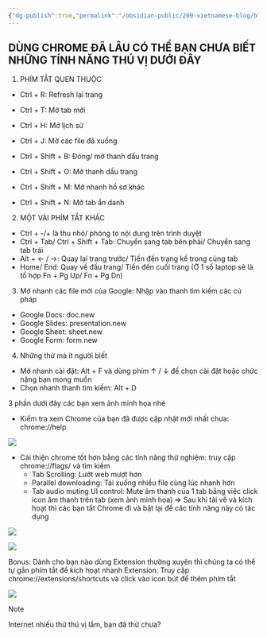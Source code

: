 ```yaml
---
{"dg-publish":true,"permalink":"/obsidian-public/200-vietnamese-blog/blog-2-chrome-shortcut/","tags":["Chrome/shortcut"]}
---
```



## DÙNG CHROME ĐÃ LÂU CÓ THỂ BẠN CHƯA BIẾT NHỮNG TÍNH NĂNG THÚ VỊ DƯỚI ĐÂY
1. PHÍM TẮT QUEN THUỘC
- Ctrl + R: Refresh lại trang
- Ctrl + T:  Mở tab mới
- Ctrl + H: Mở lịch sử 
- Ctrl + J: Mở các file đã xuống

- Ctrl + Shift + B: Đóng/ mở thanh dấu trang
- Ctrl + Shift + O: Mở thanh dấu trang
- Ctrl + Shift + M: Mở nhanh hồ sơ khác
- Ctrl + Shift + N: Mở tab ẩn danh

2. MỘT VÀI PHÍM TẮT KHÁC
- Ctrl + -/+ là thu nhỏ/ phóng to nội dung trên trình duyệt
- Ctrl + Tab/ Ctrl + Shift + Tab: Chuyển sang tab bên phải/ Chuyển sang tab trái
- Alt + ← / →: Quay lại trang trước/ Tiến đến trang kế trong cùng tab
- Home/ End: Quay về đầu trang/ Tiến đến cuối trang (Ở 1 số laptop sẽ là tổ hợp Fn + Pg Up/ Fn + Pg Dn)

3. Mở nhanh các file mới của Google: Nhập vào thanh tìm kiếm các cú pháp
- Google Docs: doc.new
- Google Slides: presentation.new
- Google Sheet: sheet.new
- Google Form: form.new

4. Những thứ mà ít người biết
- Mở nhanh cài đặt: Alt + F và dùng phím ↑ / ↓ để chọn cài đặt hoặc chức nặng bạn mong muốn
- Chọn nhanh thanh tìm kiếm: Alt + D

3 phần dưới đây các bạn xem ảnh minh họa nhé
- Kiểm tra xem Chrome của bạn đã được cập nhật mới nhất chưa: chrome://help

![](https://i.imgur.com/T4775KA.png)

- Cải thiện chrome tốt hơn bằng các tính năng thử nghiệm: truy cập chrome://flags/ và tìm kiếm
	- Tab Scrolling: Lướt web mượt hơn
	- Parallel downloading: Tải xuống nhiều file cùng lúc nhanh hơn
	- Tab audio muting UI control: Mute âm thanh của 1 tab bằng việc click icon âm thanh trên tab (xem ảnh minh họa)
	=> Sau khi tải về và kích hoạt thì các bạn tắt Chrome đi và bật lại để các tính năng này có tác dụng

![](https://i.imgur.com/p9xSLXl.png)

![](https://i.imgur.com/doUQstz.png)

Bonus: Dành cho bạn nào dùng Extension thường xuyên thì chúng ta có thể tự gắn phím tắt để kích hoạt nhanh Extension: Truy cập chrome://extensions/shortcuts và click vào icon bút để thêm phím tắt

![](https://i.imgur.com/WD7QzIk.png)

> [!note]
> Internet nhiều thứ thú vị lắm, bạn đã thử chưa?



